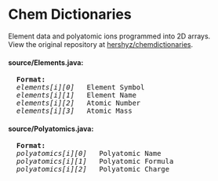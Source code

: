 <h1>Chem Dictionaries</h1>
<p>
  Element data and polyatomic ions programmed into 2D arrays.<br>
  View the original repository at <a href="https://www.github.com/hershyz/chemdictionaries">hershyz/chemdictionaries</a>.</p>
</p>

<h4>source/Elements.java:</h4>
<pre>
  <strong>Format:</strong>
  <i>elements[i][0]</i>   Element Symbol
  <i>elements[i][1]</i>   Element Name
  <i>elements[i][2]</i>   Atomic Number
  <i>elements[i][3]</i>   Atomic Mass
</pre>

<h4>source/Polyatomics.java:</h4>
<pre>
  <strong>Format:</strong>
  <i>polyatomics[i][0]</i>   Polyatomic Name
  <i>polyatomics[i][1]</i>   Polyatomic Formula
  <i>polyatomics[i][2]</i>   Polyatomic Charge
</pre>
